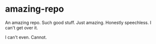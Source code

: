 # amazing-repo
An amazing repo. Such good stuff. Just amazing. Honestly speechless. I can't get over it.

I can't even. Cannot.
